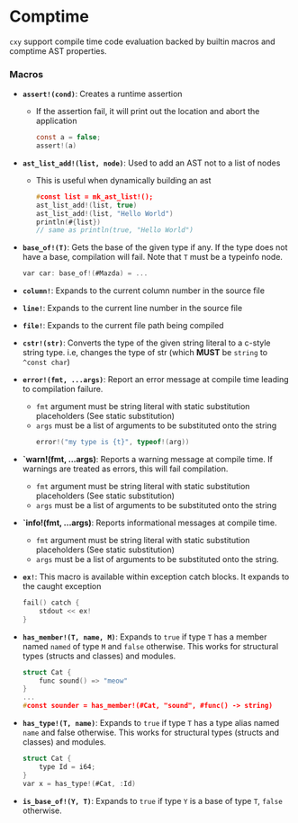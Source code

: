 # Comptime

`cxy` support compile time code evaluation backed by builtin macros and comptime AST
properties.

### Macros

- **`assert!(cond)`**: Creates a runtime assertion
    - If the assertion fail, it will print out the location and abort the application
      ```c
      const a = false;
      assert!(a)
      ```
- **`ast_list_add!(list, node)`**: Used to add an AST not to a list of nodes
    - This is useful when dynamically building an ast
      ```c
      #const list = mk_ast_list!();
      ast_list_add!(list, true)
      ast_list_add!(list, "Hello World")
      println(#{list})
      // same as println(true, "Hello World")
      ```
- **`base_of!(T)`**: Gets the base of the given type if any. If the type does not have
  a base, compilation will fail. Note that `T` must be a typeinfo node.
    ```c
    var car: base_of!(#Mazda) = ...
    ```
- **`column!`**: Expands to the current column number in the source file
- **`line!`**: Expands to the current line number in the source file
- **`file!`**: Expands to the current file path being compiled

- **`cstr!(str)`**: Converts the type of the given string literal to a c-style string type.
  i.e, changes the type of str (which **MUST** be `string` to `^const char`)
- **`error!(fmt, ...args)`**: Report an error message at compile time leading to compilation failure.
    - `fmt` argument must be string literal with static substitution placeholders (See static substitution)
    - `args` must be a list of arguments to be substituted onto the string
      ```c
      error!("my type is {t}", typeof!(arg))
      ```
- **`warn!(fmt, ...args)**: Reports a warning message at compile time. If warnings are treated as errors, this will
  fail compilation.
    - `fmt` argument must be string literal with static substitution placeholders (See static substitution)
    - `args` must be a list of arguments to be substituted onto the string
- **`info!(fmt, ...args)**: Reports informational messages at compile time.
    - `fmt` argument must be string literal with static substitution placeholders (See static substitution)
    - `args` must be a list of arguments to be substituted onto the string.
- **`ex!`**: This macro is available within exception catch blocks. It expands to the caught exception
    ```c
    fail() catch {
        stdout << ex!
    }
    ```

- **`has_member!(T, name, M)`**: Expands to `true` if type `T` has a member named `named` of type `M` and `false`
  otherwise. This works for structural types (structs and classes) and modules.
    ```c
    struct Cat {
        func sound() => "meow"
    }
    ...
    #const sounder = has_member!(#Cat, "sound", #func() -> string)
    ```

- **`has_type!(T, name)`**: Expands to `true` if type `T` has a type alias named `name` and false otherwise.
  This works for structural types (structs and classes) and modules.
    ```c
    struct Cat {
        type Id = i64;
    }
    var x = has_type!(#Cat, :Id)
    ```

- **`is_base_of!(Y, T)`**: Expands to `true` if type `Y` is a base of type `T`, `false` otherwise.